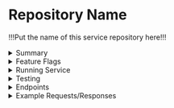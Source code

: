 # Repository Name
!!!Put the name of this service repository here!!!

<details>
<summary>Summary</summary>

!!!Brief description of what this service does and its purpose within the system. This should be sourced from Confluence, the existing README.md and your own knowledge of the repository.!!!
https://confluence.tools.tax.service.gov.uk/display/DDCW/Catfish+Projects
</details>

<details>
<summary>Feature Flags</summary>
!!!These can be found in `application.conf` typically under a set called `feature`, `features` or a similar name!!!
!!!
Steps for finding feature flag use:
- Found in @workspace `application.conf` typically under a set called `feature`, `features` or a similar name
- Analysing their usage under `AppConfig.scala` to find their val/def name
- Searching this new name for text in files matching it, to analyse how the feature flag is used
- Output this into a similar format of the table found below. Markup table format is important

| Feature Flags         | Description                 |
|-----------------------|-----------------------------|
| feature-flag-name     | Description of feature flag |
| another-feature-flag  | Description of feature flag |

Repeat these steps for all feature flags, add as many rows as needed
!!!
</details>

<details>
<summary>Running Service</summary>

!!!This should follow the format below!!!

Steps to run the service locally:
1. You will need SM2 as well as a mongo/docker set up. Detailed instructions can be found in the [Developer Handbook](https://docs.tax.service.gov.uk/mdtp-handbook/documentation/developer-set-up/index.html)
2. Start up the SM2 profile `sm2 --start <PROFILE_NAME>`
3. Stop the current service (if you want to test your changes) `sm2 --stop <SERVICE_NAME>`
4. View the exact journey information found at [<Service_Acceptance_Tests_Journey>](link-to-acceptance-tests-journey)
</details>

<details>
<summary>Testing</summary>

!!!This should follow the format below!!!

### Manual Testing
- Steps for manual testing. Refer to running the service

### Local Testing
1. You will need SM2 as well as a mongo/docker set up. Detailed instructions can be found in the [Developer Handbook](https://docs.tax.service.gov.uk/mdtp-handbook/documentation/developer-set-up/index.html)
2. Start up the SM2 profile `sm2 --start <PROFILE_NAME>`
3. Stop the current service (if you want to test your changes) `sm2 --stop <SERVICE_NAME>`. Then run the service with !!!This can vary depending on service. Sometimes a simple `sbt run` will work. Sometimes a dedicated script or command is required. Check the current README.md for context!!!
- Run the script `./test.sh` which will run the command `sbt coverage test it/test coverageReport dependencyUpdates`. This will check coverage meets the standard. Run the integration and unit tests. Produce a coverage report and finally inform you of any dependencies behind on versions.

### Test Repositories
Links to related test repositories:
- [Acceptance Tests](link-to-repo)
- [Performance Tests](link-to-repo)

### Jenkins Testing
- A list of all SIS builds can be found at [SIS - Jenkins](https://build.tax.service.gov.uk/job/SIS/)
- Acceptance tests can be triggered by picking the relevant service, clicking `Build with Parameters` then clicking `Build`. If you wish to run against a specific branch of the UI/Acceptance tests then enter the branch name under the `BRANCH` field
- [Perfomance Tests](https://performance.tools.staging.tax.service.gov.uk/job/VERIFICATION/) Similarly to acceptance are triggered under `Build with Parameters` however you have additional options for adjusting load and running smoke tests.
</details>

<details>
<summary>Endpoints</summary>

!!!You can generate the list of endpoints using `.route` files typically found under `/conf`!!!
!!!This should follow the format below!!!

Base URL:
- `/base-url`

List of available API endpoints:
- `GET /endpoint1` - Description
- `POST /endpoint2` - Description
- `PUT /endpoint3` - Description
</details>

<details>
<summary>Example Requests/Responses</summary>

### Sample Request 1
```json
{
  "example": "request body"
}
```

### Sample Response 1
```json
{
  "example": "response body"
}
```
</details>
